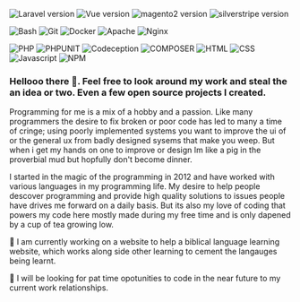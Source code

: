 <!--
**yorick2/yorick2** is a ✨ _special_ ✨ repository because its `README.md` (this file) appears on your GitHub profile.

Here are some ideas to get you started:

- 🔭 I’m currently working on ...
- 🌱 I’m currently learning ...
- 👯 I’m looking to collaborate on ...
- 🤔 I’m looking for help with ...
- 💬 Ask me about ...
- 📫 How to reach me: ...
- 😄 Pronouns: ...
- ⚡ Fun fact: ...
-->

<!--
![Github Top Language][ico-top-language]
![Last Commit][ico-last-commit]
-->

![Laravel version][ico-laravel-version]
![Vue version][ico-vue-version]
![magento2 version][ico-magento2-version]
![silverstripe version][ico-silverstripe-version]

![Bash][ico-bash-version]
![Git][ico-git-version]
![Docker][ico-docker-version]
![Apache][ico-apache-version]
![Nginx][ico-nginx-version]

![PHP][ico-php-version]
![PHPUNIT][ico-phpunit-version]
![Codeception][ico-codeception-version]
![COMPOSER][ico-composer-version]
![HTML][ico-html-version]
![CSS][ico-css-version]
![Javascript][ico-js-version]
![NPM][ico-npm-version]

[ico-top-language]: https://img.shields.io/github/languages/top/yorick2?style=for-the-badge&logoColor=white
[ico-last-commit]: https://img.shields.io/github/last-commit/yorick2?style=for-the-badge

[ico-laravel-version]: https://img.shields.io/badge/laravel-FF2D20?style=for-the-badge&logo=laravel&logoColor=white
[ico-vue-version]: https://img.shields.io/badge/Vue%203-4FC08D?style=for-the-badge&logo=vue.js&logoColor=white
[ico-magento2-version]: https://img.shields.io/badge/Magento%202-FF2D20?style=for-the-badge&logo=magento2&logoColor=white
[ico-silverstripe-version]: https://img.shields.io/badge/Silverstripe%20-1572B6?style=for-the-badge&logo=silverstripe&logoColor=white

[ico-bash-version]: https://img.shields.io/badge/Bash-4EAA25?style=for-the-badge&logo=gnubash&logoColor=white
[ico-git-version]: https://img.shields.io/badge/Git-F05032?style=for-the-badge&logo=git&logoColor=white
[ico-Docker-version]: https://img.shields.io/badge/Docker-1572B6?style=for-the-badge&logo=docker&logoColor=white
[ico-apache-version]: https://img.shields.io/badge/Apache-FF2D20?style=for-the-badge&logo=apache&logoColor=white
[ico-nginx-version]: https://img.shields.io/badge/Nginx-FF2D20?style=for-the-badge&logo=nginx&logoColor=white
[ico-php-version]: https://img.shields.io/badge/PHP%208.1-777BB4?style=for-the-badge&logo=php&logoColor=white
[ico-phpunit-version]: https://img.shields.io/badge/PHPUnit-777BB4?style=for-the-badge&logoColor=white
[ico-codeception-version]: https://img.shields.io/badge/Codeception-777BB4?style=for-the-badge&logo=codeception&logoColor=white
[ico-composer-version]: https://img.shields.io/badge/composer-885630?style=for-the-badge&logo=composer&logoColor=white
[ico-html-version]: https://img.shields.io/badge/HTML5-E34F26?style=for-the-badge&logo=html5&logoColor=white
[ico-css-version]: https://img.shields.io/badge/CSS3-1572B6?style=for-the-badge&logo=css3&logoColor=white
[ico-js-version]: https://img.shields.io/badge/javascript-F7DF1E?style=for-the-badge&logo=javascript&logoColor=white
[ico-npm-version]: https://img.shields.io/badge/NodeJs-FF2D20?style=for-the-badge&logo=npm&logoColor=white


### Hellooo there 👋. Feel free to look around my work and steal the an idea or two. Even a few open source projects I created.

Programming for me is a mix of a hobby and a passion. Like many programmers the desire to fix broken or poor code has led to many a time of cringe; using poorly implemented systems you want to improve the ui of or the general ux from badly designed sysems that make you weep. But when i get my hands on one to improve or design Im like a pig in the proverbial mud but hopfully don't become dinner.

I started in the magic of the programming in 2012 and have worked with various languages in my programming life. My desire to help people descover programming and provide high quality solutions to issues people have drives me forward on a daily basis. But its also my love of coding that powers my code here mostly made during my free time and is only dapened by a cup of tea growing low.

🔭 I am currently working on a website to help a biblical language learning website, which works along side other learning to cement the langauges being learnt.

💬 I will be looking for pat time opotunities to code in the near future to my current work relationships.

